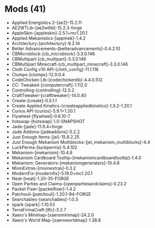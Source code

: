 # Mods (41)
* Applied Energistics 2-\[ae2]-15.2.11
* AE2WTLib-\[ae2wtlib]-15.2.3-forge
* AppleSkin-\[appleskin]-2.5.1+mc1.20.1
* Applied Mekanistics-\[appmek]-1.4.2
* Architectury-\[architectury]-9.2.14
* Better Advancements-\[betteradvancements]-0.4.2.10
* CBMicroblock-\[cb_microblock]-3.3.0.146
* CBMultipart-\[cb_multipart]-3.3.0.146
* CBMultipart Minecraft-\[cb_multipart_minecraft]-3.3.0.146
* Cloth Config v10 API-\[cloth_config]-11.1.118
* Clumps-\[clumps]-12.0.0.4
* CodeChicken Lib-\[codechickenlib]-4.4.0.512
* CC: Tweaked-\[computercraft]-1.112.0
* Controlling-\[controlling]-12.0.2
* CraftTweaker-\[crafttweaker]-14.0.40
* Create-\[create]-0.5.1.f
* Create Applied Kinetics-\[createappliedkinetics]-1.3.2-1.20.1
* Curios API-\[curios]-5.9.1+1.20.1
* Flywheel-\[flywheel]-0.6.10-7
* hotswap-\[hotswap]-1.0-SNAPSHOT
* Jade-\[jade]-11.9.4+forge
* Jade Addons-\[jadeaddons]-5.2.2
* Just Enough Items-\[jei]-15.8.2.25
* Just Enough Mekanism Multiblocks-\[jei_mekanism_multiblocks]-4.4
* LuckPerms-\[luckperms]-5.4.102
* Mekanism-\[mekanism]-10.4.8
* Mekanism Cardboard Tooltip-\[mekanismcardboardtooltip]-1.4.0
* Mekanism: Generators-\[mekanismgenerators]-10.4.8
* MixinExtras-\[mixinextras]-0.3.2
* ModernFix-\[modernfix]-5.19.0+mc1.20.1
* Neat-\[neat]-1.20-35-FORGE
* Open Parties and Claims-\[openpartiesandclaims]-0.23.2
* Packet Fixer-\[packetfixer]-1.4.2
* Patchouli-\[patchouli]-1.20.1-84-FORGE
* Searchables-\[searchables]-1.0.3
* spark-\[spark]-1.10.53
* TerraFirmaCraft-\[tfc]-3.2.7
* Xaero's Minimap-\[xaerominimap]-24.2.0
* Xaero's World Map-\[xaeroworldmap]-1.38.8
